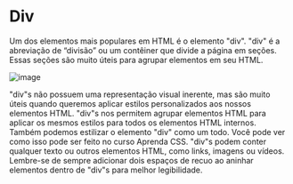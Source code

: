 # Div

Um dos elementos mais populares em HTML é o elemento "div". "div" é a abreviação de “divisão” ou um contêiner que divide a página em seções. Essas seções são muito úteis para agrupar elementos em seu HTML.
  
  ![image](https://user-images.githubusercontent.com/85000470/173141531-c7587b6b-f535-4b9a-84bb-56a9be5a734c.png)
 

"div"s não possuem uma representação visual inerente, mas são muito úteis quando queremos aplicar estilos personalizados aos nossos elementos HTML. "div"s nos permitem agrupar elementos HTML para aplicar os mesmos estilos para todos os elementos HTML internos. Também podemos estilizar o elemento "div" como um todo. Você pode ver como isso pode ser feito no curso Aprenda CSS. "div"s podem conter qualquer texto ou outros elementos HTML, como links, imagens ou vídeos. Lembre-se de sempre adicionar dois espaços de recuo ao aninhar elementos dentro de "div"s para melhor legibilidade.
